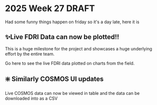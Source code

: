 # 2025 Week 27 DRAFT

Had some funny things happen on friday so it's a day late, here it is

## ✨Live FDRI Data can now be plotted!!

This is a huge milestone for the project and showcases a huge underlying effort by the entire team.

Go here to see the live FDRI data plotted on charts from the field.


## ❇️ Similarly COSMOS UI updates


Live COSMOS data can now be viewed in table and the data can be downloaded into as a CSV
